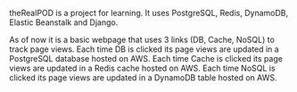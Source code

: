 theRealPOD is a project for learning. It uses PostgreSQL, Redis, DynamoDB, Elastic Beanstalk and Django.

As of now it is a basic webpage that uses 3 links (DB, Cache, NoSQL) to track page views. Each time DB is clicked its page views are updated in a PostgreSQL database hosted on AWS. Each time Cache is clicked its page views are updated in a Redis cache hosted on AWS. Each time NoSQL is clicked its page views are updated in a DynamoDB table hosted on AWS.
